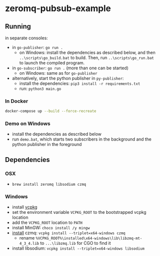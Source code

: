 # zeromq-pubsub-example

## Running

in separate consoles:

- in `go-publisher`: `go run .`
  - on Windows: install the dependencies as described below, and then `..\scripts\go_build.bat`
    to build. Then, run `..\scripts\go_run.bat` to launch the compiled program.
- in `go-subscriber`: `go run .` (more than one can be started)
  - on Windows: same as for `go-publisher`
- alternatively, start the python publisher in `py-publisher`:
  - install the dependencies: `pip3 install -r requirements.txt`
  - run: `python3 main.go`

### In Docker

```bash
docker-compose up --build --force-recreate
```

### Demo on Windows

- install the dependencies as described below
- run `demo.bat`, which starts two subscribers in the background
  and the python publisher in the foreground

## Dependencies

### OSX

- `brew install zeromq libsodium czmq`

### Windows

- install [vcpkg](https://github.com/microsoft/vcpkg#quick-start-windows)
- set the environment variable `VCPKG_ROOT` to the bootstrapped vcpkg location 
- add the `VCPKG_ROOT` location to `PATH`
- install MinGW: `choco install /y mingw`
- [install](https://github.com/zeromq/goczmq/issues/229#issuecomment-1019070347) czmq: `vcpkg install --triplet=x64-windows czmq`
  - rename `%VCPKG_ROOT%\installed\x64-windows\lib\libzmq-mt-4_3_4.lib` to `...\libzmq.lib` for CGO to find it
- install libsodium: `vcpkg install --triplet=x64-windows libsodium`